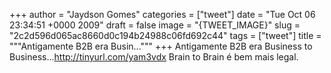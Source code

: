
+++
author = "Jaydson Gomes"
categories = ["tweet"]
date = "Tue Oct 06 23:34:51 +0000 2009"
draft = false
image = "{TWEET_IMAGE}"
slug = "2c2d596d065ac8660d0c194b24988c06fd692c44"
tags = ["tweet"]
title = """Antigamente B2B era Busin..."""
+++
Antigamente B2B era Business to Business...http://tinyurl.com/yam3vdx Brain to Brain é bem mais legal.
